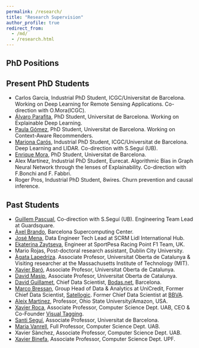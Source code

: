 ```yaml
---
permalink: /research/
title: "Research Supervision"
author_profile: true
redirect_from: 
  - /md/
  - /research.html
---
```



## PhD Positions

## Present PhD Students
+ Carlos Garcia, Industrial PhD Student, ICGC/Universitat de Barcelona. Working on Deep Learning for Remote Sensing Applications. Co-direction with O.Mora(ICGC).
+ [Álvaro Parafita](https://www.linkedin.com/in/alvaroparafita/), PhD Student, Universitat de Barcelona. Working on Explainable Deep Learning.
+ [Paula Gómez](https://www.linkedin.com/in/paulagd-1995), PhD Student, Universitat de Barcelona. Working on Context-Aware Recommenders.
+ [Mariona Carós](https://www.linkedin.com/in/mariona-c-a7bb91105), Industrial PhD Student, ICGC/Universitat de Barcelona. Deep Learning and LIDAR. Co-direction with S.Seguí (UB).
+ [Enrique Mora](https://es.linkedin.com/in/enrique-mora-ayala-4414131), PhD Student, Universitat de Barcelona. 
+ Alex Martínez, Industrial PhD Student, Eurecat. Algorithmic Bias in Graph Neural Network through the lenses of Explainability. Co-direction with F.Bonchi and F. Fabbri.
+ Roger Pros, Industrial PhD Student, 8wires. Churn prevention and causal inference.

## Past Students
+ [Guillem Pascual](https://www.linkedin.com/in/gpascualg/), Co-direction with S.Seguí (UB). Engineering Team Lead at Guardsquare. 
+ [Àxel Brando](http://axelbrando.github.io/), Barcelona Supercomputing Center.
+ [José Mena](https://www.linkedin.com/in/jose-mena-2312645/), Data Engineer Tech Lead at SCRM Lidl International Hub. 
+ [Ekaterina Zaytseva](https://www.linkedin.com/in/ekaterina-zaytseva-758b5311/), Engineer at SportPesa Racing Point F1 Team, UK.
+ Mario Rojas, Post-doctoral research assistant, Dublin City University.
+ [Àgata Lapedriza](http://sunai.uoc.edu/~agata/). Associate Profesor, Universitat Oberta de Catalunya & Visiting researcher at the Massachusetts Institute of Technology (MIT).
+ [Xavier Baró](http://sunai.uoc.edu/), Associate Profesor, Universitat Oberta de Catalunya.
+ [David Masip](http://www.cvc.uab.es/~davidm/), Associate Profesor, Universitat Oberta de Catalunya.
+ [David Guillamet](https://www.linkedin.com/in/davidguillamet/?ppe=1), Chief Data Scientist, [Bodas.net](https://www.bodas.net/), Barcelona.
+ [Marco Bressan](https://www.linkedin.com/in/mbressan/?ppe=1), Group Head of Data & Analytics at UniCredit, Former Chief Data Scientist, [Satellogic](https://www.satellogic.com/). Former Chief Data Scientist at [BBVA](https://www.bbva.com/en/). 
+ [Aleix Martinez](http://www2.ece.ohio-state.edu/~aleix/), Professor, Ohio State University/Amazon, USA.
+ [Xavier Roca](https://www.linkedin.com/in/xavierroca/?ppe=1), Associate Professor, Computer Science Dept. UAB, CEO & Co-Founder [Visual Tagging](https://visual-tagging.com/en). 
+ [Santi Seguí](http://www.cvc.uab.es/people/ssegui/),  Associate Professor, Universitat de Barcelona.
+ [Maria Vanrell](http://www.cat.uab.cat/~maria/), Full Professor, Computer Science Dept. UAB.
+ Xavier Sànchez, Associate Professor, Computer Science Dept. UAB.
+ [Xavier Binefa](https://www.upf.edu/web/etic/entry/-/-/53910/409/xavier-binefa), Associate Professor, Computer Science Dept. UPF.
